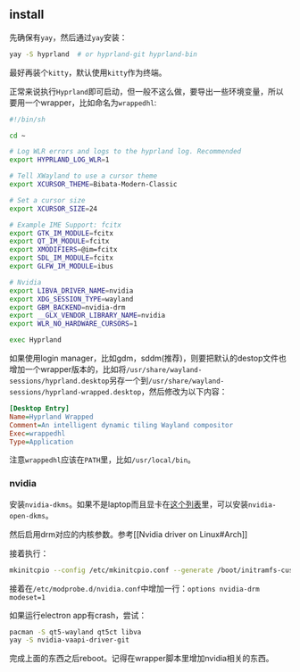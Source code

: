 ## install

先确保有`yay`，然后通过`yay`安装：

```bash
yay -S hyprland  # or hyprland-git hyprland-bin
```

最好再装个`kitty`，默认使用`kitty`作为终端。

正常来说执行`Hyprland`即可启动，但一般不这么做，要导出一些环境变量，所以要用一个wrapper，比如命名为`wrappedhl`:

```bash
#!/bin/sh

cd ~

# Log WLR errors and logs to the hyprland log. Recommended
export HYPRLAND_LOG_WLR=1

# Tell XWayland to use a cursor theme
export XCURSOR_THEME=Bibata-Modern-Classic

# Set a cursor size
export XCURSOR_SIZE=24

# Example IME Support: fcitx
export GTK_IM_MODULE=fcitx
export QT_IM_MODULE=fcitx
export XMODIFIERS=@im=fcitx
export SDL_IM_MODULE=fcitx
export GLFW_IM_MODULE=ibus

# Nvidia
export LIBVA_DRIVER_NAME=nvidia
export XDG_SESSION_TYPE=wayland
export GBM_BACKEND=nvidia-drm
export __GLX_VENDOR_LIBRARY_NAME=nvidia
export WLR_NO_HARDWARE_CURSORS=1

exec Hyprland
```

如果使用login manager，比如gdm，sddm(推荐)，则要把默认的destop文件也增加一个wrapper版本的，比如将`/usr/share/wayland-sessions/hyprland.desktop`另存一个到`/usr/share/wayland-sessions/hyprland-wrapped.desktop`，然后修改为以下内容：

```ini
[Desktop Entry]
Name=Hyprland Wrapped
Comment=An intelligent dynamic tiling Wayland compositor
Exec=wrappedhl
Type=Application
```

注意`wrappedhl`应该在`PATH`里，比如`/usr/local/bin`。

### nvidia

安装`nvidia-dkms`。如果不是laptop而且显卡在[这个列表](https://github.com/NVIDIA/open-gpu-kernel-modules#compatible-gpus)里，可以安装`nvidia-open-dkms`。

然后启用drm对应的内核参数。参考[[Nvidia driver on Linux#Arch]]

接着执行：

```bash
mkinitcpio --config /etc/mkinitcpio.conf --generate /boot/initramfs-custom.img
```

接着在`/etc/modprobe.d/nvidia.conf`中增加一行：`options nvidia-drm modeset=1`

如果运行electron app有crash，尝试：

```bash
pacman -S qt5-wayland qt5ct libva
yay -S nvidia-vaapi-driver-git
```

完成上面的东西之后reboot。记得在wrapper脚本里增加nvidia相关的东西。
